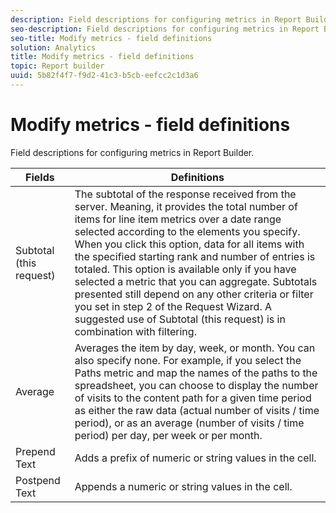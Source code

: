 ```yaml
---
description: Field descriptions for configuring metrics in Report Builder.
seo-description: Field descriptions for configuring metrics in Report Builder.
seo-title: Modify metrics - field definitions
solution: Analytics
title: Modify metrics - field definitions
topic: Report builder
uuid: 5b82f4f7-f9d2-41c3-b5cb-eefcc2c1d3a6
---
```


# Modify metrics - field definitions

Field descriptions for configuring metrics in Report Builder.

| Fields | Definitions |
|--- |--- |
|Subtotal (this request)|The subtotal of the response received from the server. Meaning, it provides the total number of items for line item metrics over a date range selected according to the elements you specify. When you click this option, data for all items with the specified starting rank and number of entries is totaled.  This option is available only if you have selected a metric that you can aggregate. Subtotals presented still depend on any other criteria or filter you set in step 2 of the  Request Wizard. A suggested use of Subtotal (this request) is in combination with filtering.|
|Average|Averages the item by day, week, or month. You can also specify none.  For example, if you select the  Paths metric and map the names of the paths to the spreadsheet, you can choose to display the number of visits to the content path for a given time period as either the raw data (actual number of visits / time period), or as an average (number of visits / time period) per day, per week or per month.|
|Prepend Text|Adds a prefix of numeric or string values in the cell.|
|Postpend Text|Appends a numeric or string values in the cell.|
